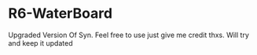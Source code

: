 # R6-WaterBoard
Upgraded Version Of Syn. Feel free to use just give me credit thxs. Will try and keep it updated
